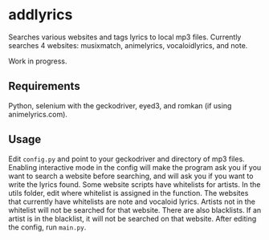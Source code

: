 # addlyrics
Searches various websites and tags lyrics to local mp3 files.  Currently searches 4 websites: musixmatch, animelyrics, vocaloidlyrics, and note.

Work in progress.

## Requirements
Python, selenium with the geckodriver, eyed3, and romkan (if using animelyrics.com).

## Usage
Edit `config.py` and point to your geckodriver and directory of mp3 files.  Enabling interactive mode in the config will make the program ask you if you want to search a website before searching, and will ask you if you want to write the lyrics found.  Some website scripts have whitelists for artists.  In the utils folder, edit where whitelist is assigned in the function.  The websites that currently have whitelists are note and vocaloid lyrics.  Artists not in the whitelist will not be searched for that website.  There are also blacklists.  If an artist is in the blacklist, it will not be searched on that website.  After editing the config, run `main.py`.
